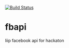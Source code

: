[![Build Status](https://travis-ci.org/munxar/fbapi.svg?branch=master)](https://travis-ci.org/munxar/fbapi)

# fbapi
liip facebook api for hackaton
